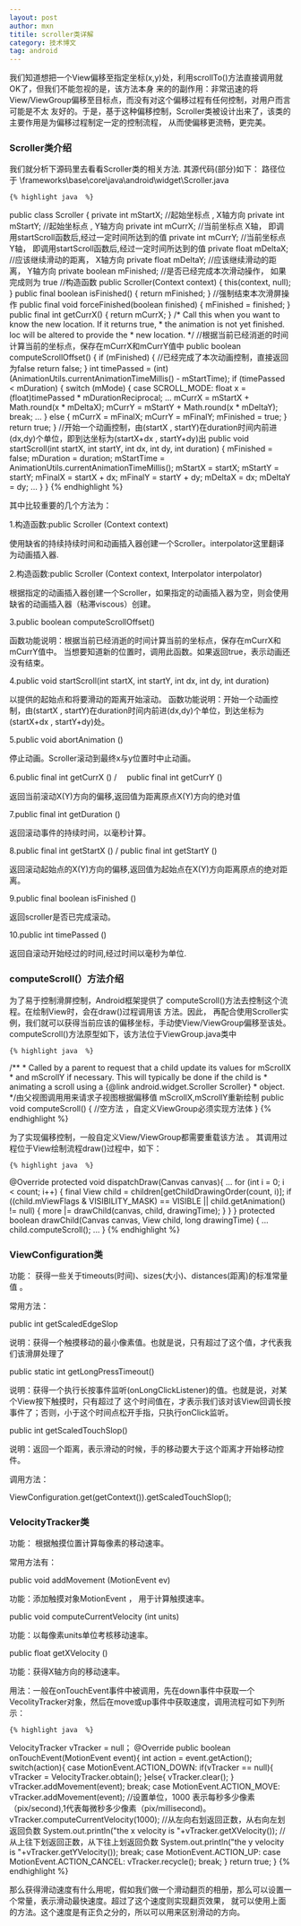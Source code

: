 ```yaml
---
layout: post
author: mxn
titile: scroller类详解
category: 技术博文
tag: android
---
```


我们知道想把一个View偏移至指定坐标(x,y)处，利用scrollTo()方法直接调用就OK了，但我们不能忽视的是，该方法本身
来的的副作用：非常迅速的将View/ViewGroup偏移至目标点，而没有对这个偏移过程有任何控制，对用户而言可能是不太
友好的。于是，基于这种偏移控制，Scroller类被设计出来了，该类的主要作用是为偏移过程制定一定的控制流程，
从而使偏移更流畅，更完美。

### Scroller类介绍

我们就分析下源码里去看看Scroller类的相关方法.
其源代码(部分)如下： 路径位于 \frameworks\base\core\java\android\widget\Scroller.java

    {% highlight java  %}
public class Scroller  {
    private int mStartX;    //起始坐标点 ,  X轴方向
    private int mStartY;    //起始坐标点 ,  Y轴方向
    private int mCurrX;     //当前坐标点  X轴， 即调用startScroll函数后,经过一定时间所达到的值
    private int mCurrY;     //当前坐标点  Y轴， 即调用startScroll函数后,经过一定时间所达到的值
    private float mDeltaX;  //应该继续滑动的距离， X轴方向
    private float mDeltaY;  //应该继续滑动的距离， Y轴方向
    private boolean mFinished;  //是否已经完成本次滑动操作， 如果完成则为 true
    //构造函数
    public Scroller(Context context) {
        this(context, null);
    }
    public final boolean isFinished() {
        return mFinished;
    }
    //强制结束本次滑屏操作
    public final void forceFinished(boolean finished) {
        mFinished = finished;
    }
    public final int getCurrX() {
        return mCurrX;
    }
     /* Call this when you want to know the new location.  If it returns true,
     * the animation is not yet finished.  loc will be altered to provide the
     * new location. */
    //根据当前已经消逝的时间计算当前的坐标点，保存在mCurrX和mCurrY值中
    public boolean computeScrollOffset() {
        if (mFinished) {  //已经完成了本次动画控制，直接返回为false
            return false;
        }
        int timePassed = (int)(AnimationUtils.currentAnimationTimeMillis() - mStartTime);
        if (timePassed < mDuration) {
            switch (mMode) {
            case SCROLL_MODE:
                float x = (float)timePassed * mDurationReciprocal;
                ...
                mCurrX = mStartX + Math.round(x * mDeltaX);
                mCurrY = mStartY + Math.round(x * mDeltaY);
                break;
            ...
        }
        else {
            mCurrX = mFinalX;
            mCurrY = mFinalY;
            mFinished = true;
        }
        return true;
    }
    //开始一个动画控制，由(startX , startY)在duration时间内前进(dx,dy)个单位，即到达坐标为(startX+dx , startY+dy)出
    public void startScroll(int startX, int startY, int dx, int dy, int duration) {
        mFinished = false;
        mDuration = duration;
        mStartTime = AnimationUtils.currentAnimationTimeMillis();
        mStartX = startX;       mStartY = startY;
        mFinalX = startX + dx;  mFinalY = startY + dy;
        mDeltaX = dx;            mDeltaY = dy;
        ...
    }
}
    {% endhighlight %}

<!-- more -->

其中比较重要的几个方法为：

1.构造函数:public Scroller (Context context)

使用缺省的持续持续时间和动画插入器创建一个Scroller。interpolator这里翻译为动画插入器.

2.构造函数:public Scroller (Context context, Interpolator interpolator)

根据指定的动画插入器创建一个Scroller，如果指定的动画插入器为空，则会使用缺省的动画插入器（粘滞viscous）创建。

3.public boolean computeScrollOffset()

函数功能说明：根据当前已经消逝的时间计算当前的坐标点，保存在mCurrX和mCurrY值中。
当想要知道新的位置时，调用此函数。如果返回true，表示动画还没有结束。

4.public void startScroll(int startX, int startY, int dx, int dy, int duration)

以提供的起始点和将要滑动的距离开始滚动。
函数功能说明：开始一个动画控制，由(startX , startY)在duration时间内前进(dx,dy)个单位，到达坐标为(startX+dx , startY+dy)处。

5.public void abortAnimation ()

停止动画。Scroller滚动到最终x与y位置时中止动画。

6.public final int getCurrX ()  / 　public final int getCurrY ()

返回当前滚动X(Y)方向的偏移,返回值为距离原点X(Y)方向的绝对值

7.public final int getDuration ()

返回滚动事件的持续时间，以毫秒计算。

8.public final int getStartX () /  public final int getStartY ()

返回滚动起始点的X(Y)方向的偏移,返回值为起始点在X(Y)方向距离原点的绝对距离。

9.public final boolean isFinished ()

返回scroller是否已完成滚动。

10.public int timePassed ()

返回自滚动开始经过的时间,经过时间以毫秒为单位.


### computeScroll(）方法介绍

为了易于控制滑屏控制，Android框架提供了 computeScroll()方法去控制这个流程。在绘制View时，会在draw()过程调用该
方法。因此， 再配合使用Scroller实例，我们就可以获得当前应该的偏移坐标，手动使View/ViewGroup偏移至该处。
computeScroll()方法原型如下，该方法位于ViewGroup.java类中

    {% highlight java  %}
/**
     * Called by a parent to request that a child update its values for mScrollX
     * and mScrollY if necessary. This will typically be done if the child is
     * animating a scroll using a {@link android.widget.Scroller Scroller}
     * object.
     */由父视图调用用来请求子视图根据偏移值 mScrollX,mScrollY重新绘制
    public void computeScroll() { //空方法 ，自定义ViewGroup必须实现方法体
    }
    {% endhighlight %}

为了实现偏移控制，一般自定义View/ViewGroup都需要重载该方法 。
其调用过程位于View绘制流程draw()过程中，如下：

    {% highlight java  %}
@Override
protected void dispatchDraw(Canvas canvas){
    ...
    for (int i = 0; i < count; i++) {
        final View child = children[getChildDrawingOrder(count, i)];
        if ((child.mViewFlags & VISIBILITY_MASK) == VISIBLE || child.getAnimation() != null) {
            more |= drawChild(canvas, child, drawingTime);
        }
    }
}
protected boolean drawChild(Canvas canvas, View child, long drawingTime) {
    ...
    child.computeScroll();
    ...
}
    {% endhighlight %}

### ViewConfiguration类

功能： 获得一些关于timeouts(时间)、sizes(大小)、distances(距离)的标准常量值 。

常用方法：

public int getScaledEdgeSlop

说明：获得一个触摸移动的最小像素值。也就是说，只有超过了这个值，才代表我们该滑屏处理了

public static int getLongPressTimeout()

说明：获得一个执行长按事件监听(onLongClickListener)的值。也就是说，对某个View按下触摸时，只有超过了
这个时间值在，才表示我们该对该View回调长按事件了；否则，小于这个时间点松开手指，只执行onClick监听。

public int getScaledTouchSlop()

说明：返回一个距离，表示滑动的时候，手的移动要大于这个距离才开始移动控件。

调用方法：

ViewConfiguration.get(getContext()).getScaledTouchSlop();

### VelocityTracker类

功能：  根据触摸位置计算每像素的移动速率。

常用方法有：

public void addMovement (MotionEvent ev)

功能：添加触摸对象MotionEvent ， 用于计算触摸速率。

public void computeCurrentVelocity (int units)

功能：以每像素units单位考核移动速率。

public float getXVelocity ()

功能：获得X轴方向的移动速率。

用法：一般在onTouchEvent事件中被调用，先在down事件中获取一个VecolityTracker对象，然后在move或up事件中获取速度，调用流程可如下列所示：

    {% highlight java  %}
VelocityTracker vTracker = null；
@Override
public boolean onTouchEvent(MotionEvent event){
    int action = event.getAction();
    switch(action){
    case MotionEvent.ACTION_DOWN:
        if(vTracker == null){
            vTracker = VelocityTracker.obtain();
        }else{
            vTracker.clear();
        }
        vTracker.addMovement(event);
        break;
    case MotionEvent.ACTION_MOVE:
        vTracker.addMovement(event);
        //设置单位，1000 表示每秒多少像素（pix/second),1代表每微秒多少像素（pix/millisecond)。
        vTracker.computeCurrentVelocity(1000);
        //从左向右划返回正数，从右向左划返回负数
        System.out.println("the x velocity is "+vTracker.getXVelocity());
        //从上往下划返回正数，从下往上划返回负数
        System.out.println("the y velocity is "+vTracker.getYVelocity());
        break;
    case MotionEvent.ACTION_UP:
    case MotionEvent.ACTION_CANCEL:
        vTracker.recycle();
        break;
    }
    return true;
}
        {% endhighlight %}

那么获得滑动速度有什么用呢，假如我们做一个滑动翻页的相册，那么可以设置一个常量，表示滑动最快速度。超过了这个速度则实现翻页效果，
就可以使用上面的方法。这个速度是有正负之分的，所以可以用来区别滑动的方向。





